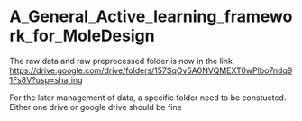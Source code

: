 # A_General_Active_learning_framework_for_MoleDesign

The raw data and raw preprocessed folder is now in the link https://drive.google.com/drive/folders/157SqOv5A0NVQMEXT0wPlbo7ndq91Fs8V?usp=sharing

For the later management of data, a specific folder need to be constucted. Either one drive or google drive should be fine

